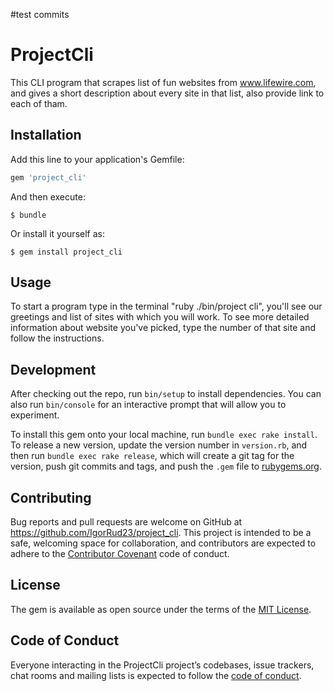 #test commits
# ProjectCli

This CLI program that scrapes list of fun websites from www.lifewire.com, and gives a short description about every site in that list, also provide link to each of tham. 

## Installation

Add this line to your application's Gemfile:

```ruby
gem 'project_cli'
```

And then execute:

    $ bundle

Or install it yourself as:

    $ gem install project_cli

## Usage

To start a program type in the terminal "ruby ./bin/project cli", you'll see our greetings and list of sites with which you will work. To see more detailed information about website you've picked, type the number of that site
and follow the instructions.

## Development

After checking out the repo, run `bin/setup` to install dependencies. You can also run `bin/console` for an interactive prompt that will allow you to experiment.

To install this gem onto your local machine, run `bundle exec rake install`. To release a new version, update the version number in `version.rb`, and then run `bundle exec rake release`, which will create a git tag for the version, push git commits and tags, and push the `.gem` file to [rubygems.org](https://rubygems.org).

## Contributing

Bug reports and pull requests are welcome on GitHub at https://github.com/IgorRud23/project_cli. This project is intended to be a safe, welcoming space for collaboration, and contributors are expected to adhere to the [Contributor Covenant](http://contributor-covenant.org) code of conduct.

## License

The gem is available as open source under the terms of the [MIT License](https://opensource.org/licenses/MIT).

## Code of Conduct

Everyone interacting in the ProjectCli project’s codebases, issue trackers, chat rooms and mailing lists is expected to follow the [code of conduct](https://github.com/'astounding-shell-6646'/project_cli/blob/master/CODE_OF_CONDUCT.md).
